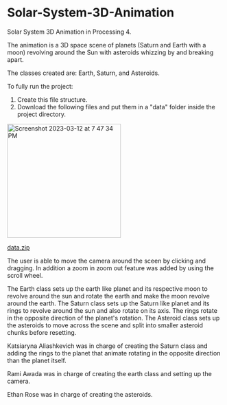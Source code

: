 # Solar-System-3D-Animation
Solar System 3D Animation in Processing 4.

The animation is a 3D space scene of planets (Saturn and Earth with a moon) revolving around the Sun with asteroids whizzing by and breaking apart.

The classes created are: Earth, Saturn, and Asteroids.

To fully run the project:

1. Create this file structure.
2. Download the following files and put them in a "data" folder inside the project directory.

<img width="265" alt="Screenshot 2023-03-12 at 7 47 34 PM" src="https://user-images.githubusercontent.com/113384816/224585105-30c81686-8475-4337-b23e-4114f2293aba.png">

[data.zip](https://github.com/cyberkatrina/Solar-System-3D-Animation/files/10952588/data.zip)

The user is able to move the camera around the sceen by clicking and dragging. In addition a zoom in zoom out feature was added by using the scroll wheel.

The Earth class sets up the earth like planet and its respective moon to revolve around the sun and rotate the earth and make the moon revolve around the earth.
The Saturn class sets up the Saturn like planet and its rings to revolve around the sun and also rotate on its axis. The rings rotate in the opposite direction of the planet's rotation.
The Asteroid class sets up the asteroids to move across the scene and split into smaller asteroid chunks before resetting.

Katsiaryna Aliashkevich was in charge of creating the Saturn class and adding the rings to the planet that animate rotating in the opposite direction than the planet itself.

Rami Awada was in charge of creating the earth class and setting up the camera.

Ethan Rose was in charge of creating the asteroids.
